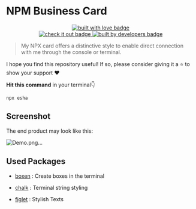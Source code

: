 # NPM Business Card

<p align="center">
   <a href="https://www.linkedin.com/in/herdigitalyard/" target="_blank">
    <img src="https://forthebadge.com/images/badges/built-with-love.svg" alt="built with love badge" />
   </a>
   <br />
   <a href="https://www.linkedin.com/in/herdigitalyard/" target="_blank">
      <img src="https://forthebadge.com/images/badges/check-it-out.svg" alt="check it out badge" />
   </a>
   <a href="https://www.linkedin.com/in/herdigitalyard/" target="_blank">
      <img src="https://forthebadge.com/images/badges/built-by-developers.svg" alt="built by developers badge" />
   </a>
</p>

> My NPX card offers a distinctive style to enable direct connection with me through the console or terminal.

I hope you find this repository useful! If so, please consider giving it a ⭐ to show your support ❤️

**Hit this command** in your terminal👇

```
npx esha
```

## Screenshot

The end product may look like this:

![Demo.png…]()

## Used Packages

- [boxen](https://www.npmjs.com/package/boxen) : Create boxes in the terminal

- [chalk](https://www.npmjs.com/package/chalk) : Terminal string styling

- [figlet](https://www.npmjs.com/package/figlet) : Stylish Texts
